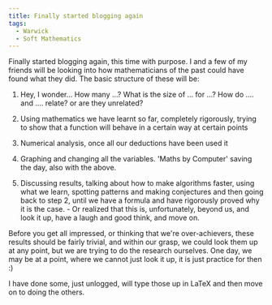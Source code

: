 ```yaml
---
title: Finally started blogging again
tags:
  - Warwick
  - Soft Mathematics
---
```


Finally started blogging again, this time with purpose. I and a few of my friends will be looking into how mathematicians of the past could have found what they did. The basic structure of these will be:

1) Hey, I wonder... How many ...? What is the size of ... for ...? How do .... and .... relate? or are they unrelated?

2) Using mathematics we have learnt so far, completely rigorously, trying to show that a function will behave in a certain way at certain points

3) Numerical analysis, once all our deductions have been used it

4) Graphing and changing all the variables. 'Maths by Computer' saving the day, also with the above.

5) Discussing results, talking about how to make algorithms faster, using what we learn, spotting patterns and making conjectures and then going back to step 2, until we have a formula and have rigorously proved why it is the case. - Or realized that this is, unfortunately, beyond us, and look it up, have a laugh and good think, and move on.

Before you get all impressed, or thinking that we're over-achievers, these results should be fairly trivial, and within our grasp, we could look them up at any point, but we are trying to do the research ourselves. One day, we may be at a point, where we cannot just look it up, it is just practice for then :)

I have done some, just unlogged, will type those up in LaTeX and then move on to doing the others.